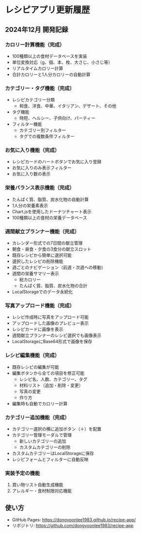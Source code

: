 # レシピアプリ更新履歴

## 2024年12月 開発記録

### カロリー計算機能（完成）
- 100種類以上の食材データベースを実装
- 単位変換対応（g、個、本、枚、大さじ、小さじ等）
- リアルタイムカロリー計算
- 合計カロリーと1人分カロリーの自動計算

### カテゴリー・タグ機能（完成）
- レシピカテゴリー分類
  - 和食、洋食、中華、イタリアン、デザート、その他
- タグ機能
  - 時短、ヘルシー、子供向け、パーティー
- フィルター機能
  - カテゴリー別フィルター
  - タグでの複数条件フィルター

### お気に入り機能（完成）
- レシピカードのハートボタンでお気に入り登録
- お気に入りのみ表示フィルター
- お気に入り数の表示

### 栄養バランス表示機能（完成）
- たんぱく質、脂質、炭水化物の自動計算
- 1人分の栄養素表示
- Chart.jsを使用したドーナツチャート表示
- 100種類以上の食材の栄養データベース

### 週間献立プランナー機能（完成）
- カレンダー形式での7日間の献立管理
- 朝食・昼食・夕食の3食分の献立スロット
- 既存レシピから簡単に選択可能
- 選択したレシピの削除機能
- 週ごとのナビゲーション（前週・次週への移動）
- 週間の栄養サマリー表示
  - 総カロリー
  - たんぱく質、脂質、炭水化物の合計
- LocalStorageでのデータ永続化

### 写真アップロード機能（完成）
- レシピ作成時に写真をアップロード可能
- アップロードした画像のプレビュー表示
- レシピカードに画像を表示
- 週間献立プランナーのレシピ選択でも画像表示
- LocalStorageにBase64形式で画像を保存

### レシピ編集機能（完成）
- 既存レシピの編集が可能
- 編集ボタンから全ての項目を修正可能
  - レシピ名、人数、カテゴリー、タグ
  - 材料リスト（追加・削除・変更）
  - 写真の変更
  - 作り方
- 編集時も自動でカロリー計算

### カテゴリー追加機能（完成）
- カテゴリー選択の横に追加ボタン（＋）を配置
- カテゴリー管理モーダルで管理
  - 新しいカテゴリーの追加
  - カスタムカテゴリーの削除
- カスタムカテゴリーはLocalStorageに保存
- レシピフォームとフィルターに自動反映

### 実装予定の機能
1. 買い物リスト自動生成機能
2. アレルギー・食材制限対応機能

## 使い方
- GitHub Pages: https://dongyoonlee1983.github.io/recipe-app/
- リポジトリ: https://github.com/dongyoonlee1983/recipe-app